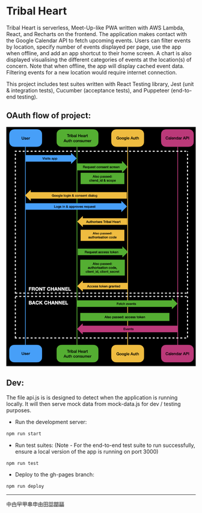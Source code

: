 # Tribal Heart

Tribal Heart is serverless, Meet-Up-like PWA written with AWS Lambda, React, and Recharts on the frontend. The application makes contact with the Google Calendar API to fetch upcoming events. Users can filter events by location, specify number of events displayed per page, use the app when offline, and add an app shortcut to their home screen. A chart is also displayed visualising the different categories of events at the location(s) of concern. Note that when offline, the app will display cached event data. Filtering events for a new location would require internet connection.

This project includes test suites written with React Testing library, Jest (unit & integration tests), Cucumber (acceptance tests), and Puppeteer (end-to-end testing).

## OAuth flow of project:

<p align="center">
  <img src="img/arch_diagram.png" width="800">
</p>

## Dev:

The file api.js is is designed to detect when the application is running locally. It will then serve mock data from mock-data.js for dev / testing purposes.

- Run the development server:

```bash
npm run start
```

- Run test suites: (Note - For the end-to-end test suite to run successfully, ensure a local version of the app is running on port 3000)

```bash
npm run test
```

- Deploy to the gh-pages branch:

```bash
npm run deploy
```

---

中甴曱甲串申由田㗊𣊫㽬